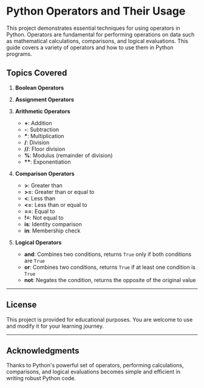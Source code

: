 # Python Operators and Their Usage

This project demonstrates essential techniques for using operators in Python. Operators are fundamental for performing operations on data such as mathematical calculations, comparisons, and logical evaluations. This guide covers a variety of operators and how to use them in Python programs.

## Topics Covered

1. **Boolean Operators**

2. **Assignment Operators**

3. **Arithmetic Operators**
   - **+**: Addition
   - **-**: Subtraction
   - **\***: Multiplication
   - **/**: Division
   - **//**: Floor division
   - **%**: Modulus (remainder of division)
   - **\*\***: Exponentiation

4. **Comparison Operators**
   - **>**: Greater than
   - **>=**: Greater than or equal to
   - **<**: Less than
   - **<=**: Less than or equal to
   - **==**: Equal to
   - **!=**: Not equal to
   - **is**: Identity comparison
   - **in**: Membership check

5. **Logical Operators**
   - **and**: Combines two conditions, returns `True` only if both conditions are `True`
   - **or**: Combines two conditions, returns `True` if at least one condition is `True`
   - **not**: Negates the condition, returns the opposite of the original value

---

## License

This project is provided for educational purposes. You are welcome to use and modify it for your learning journey.

---

## Acknowledgments

Thanks to Python's powerful set of operators, performing calculations, comparisons, and logical evaluations becomes simple and efficient in writing robust Python code.
